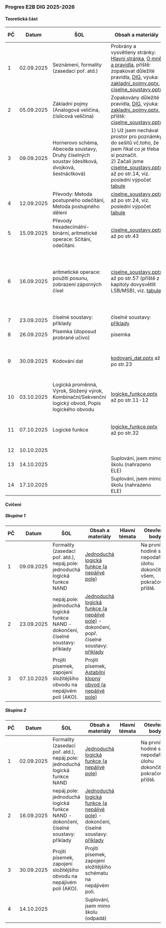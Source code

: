 ### Progres E2B DIG 2025-2026

#### Teoretická část

| PČ   | Datum      | ŠOL                                                          | Obsah a materiály                                            | Hlavní témata                                                | Otevřené body | Hodnocení | Bez hodnocení | Poznámka                                             |
| ---- | ---------- | ------------------------------------------------------------ | ------------------------------------------------------------ | ------------------------------------------------------------ | ------------- | --------- | ------------- | ---------------------------------------------------- |
| 1    | 02.09.2025 | Seznámení, formality (zasedací poř. atd.)                    | Probrány a vysvětleny stránky: [Hlavní stránka](../../README.md), [O mně a pravidla](../../o-mne/readme.md), příště: zopakovat důležité pravidla, [DIG](../../predmety/dig/readme.md), výuka: [zakladni_pojmy.pptx](../../predmety/dig/materialy/zakladni_pojmy.pptx), [ciselne_soustavy.pptx](../../predmety/dig/materialy/ciselne_soustavy.pptx) |                                                              |               |           |               |                                                      |
| 2    | 05.09.2025 | Základní pojmy (Analogová veličina, číslicová veličina)      | Zopakovány důležité pravidla, [DIG](../../predmety/dig/readme.md), výuka: [zakladni_pojmy.pptx](../../predmety/dig/materialy/zakladni_pojmy.pptx), příště: [ciselne_soustavy.pptx](../../predmety/dig/materialy/ciselne_soustavy.pptx) | Analogová veličina, číslicová veličina: vlastnosti, signál   |               |           |               |                                                      |
| 3    | 09.09.2025 | Hornerovo schéma, Abeceda soustavy, Druhy číselných soustav (desítková, dvojková, šestnáctková) | 1) Už jsem nechával prostor pro poznámky do sešitů vč.toho, že jsem říkal co je třeba si poznačit.<br/>2) Začali jsme [ciselne_soustavy.pptx](../../predmety/dig/materialy/ciselne_soustavy.pptx) až po str.14, viz. poslední výpočet [tabule](materialy/e2b-dig_2025-2026/tabule-001.jpg) | Hornerovo schéma, Abeceda soustavy, Druhy číselných soustav (desítková, dvojková, šestnáctková) |               |           |               |                                                      |
| 4    | 12.09.2025 | Převody: Metoda postupného odečítání, Metoda postupného dělení | [ciselne_soustavy.pptx](../../predmety/dig/materialy/ciselne_soustavy.pptx) až po str.24, viz. poslední výpočet [tabule](materialy/e2b-dig_2025-2026/tabule-002.jpg) | Převody: Metoda postupného odečítání, Metoda postupného dělení |               |           |               |                                                      |
| 5    | 15.09.2025 | Převody hexadecimální-binární, aritmetické operace: Sčítání, odečítání. | [ciselne_soustavy.pptx](../../predmety/dig/materialy/ciselne_soustavy.pptx) až po str.43 | Převody hexadecimální-binární, aritmetické operace: Sčítání, odečítání. |               |           |               |                                                      |
| 6    | 16.09.2025 | aritmetické operace: použití posunu, zobrazení záporných čísel | [ciselne_soustavy.pptx](../../predmety/dig/materialy/ciselne_soustavy.pptx) až po str.57 (příště z kapitoly dovysvětlit LSB/MSB), viz. [tabule](materialy/e2b-dig_2025-2026/tabule-003.jpg) | Použití posunu u binárních čísel pro násobení/dělení 2x, 4x, 8x…, zobrazení záporných čísel pomocí znaménkového bitu a dvojkového doplňku, odečítání pomocí doplňku |               |           |               | 26.09.2025 plánuji písemku na dosud probrané témata. |
| 7    | 23.09.2025 | číselné soustavy: příklady                                   | číselné soustavy: [příklady](../../predmety/dig/materialy/sbirka-prikladu-1.pdf) |                                                              |               |           |               |                                                      |
| 8    | 26.09.2025 | Písemka (doposud probrané učivo)                             | písemka                                                      |                                                              |               | Kontrola  | 6             |                                                      |
| 9    | 30.09.2025 | Kódování dat                                                 | [kodovani_dat.pptx](../../predmety/dig/materialy/kodovani_dat.pptx) až po str.23 | Kód, soubor symbolů, Kódování/Dekódování, BCD kód, Grayův kód, Kódování znaků, ASCII |               |           |               | Příště ukázat např.txt soubor v HEX zobrazení.       |
| 10   | 03.10.2025 | Logická proměnná, Výrok, Složený výrok, Kombinační/Sekvenční logický obvod, Popis logického obvodu | [logicke_funkce.pptx](../../predmety/dig/materialy/logicke_funkce.pptx) až po str.11-12 | Logická proměnná, Výrok, Složený výrok, Kombinační/Sekvenční logický obvod, Popis logického obvodu |               |           |               |                                                      |
| 11   | 07.10.2025 | Logické funkce                                               | [logicke_funkce.pptx](../../predmety/dig/materialy/logicke_funkce.pptx) až po str.32 | Způsoby popisu, Základní logické funkce, Pravdivostní tabulka, Karnaughova mapa |               |           |               |                                                      |
| 12   | 10.10.2025 |                                                              |                                                              |                                                              |               |           |               |                                                      |
| 13   | 14.10.2025 |                                                              | Suplování, jsem mimo školu (nahrazeno ELE)                   |                                                              |               |           |               |                                                      |
| 14   | 17.10.2025 |                                                              | Suplování, jsem mimo školu (nahrazeno ELE)                   |                                                              |               |           |               |                                                      |

#### Cvičení

##### Skupina 1

| PČ   | Datum      | ŠOL                                                          | Obsah a materiály                                            | Hlavní témata | Otevřené body                                                | Hodnocení | Bez hodnocení | Poznámka |
| ---- | ---------- | ------------------------------------------------------------ | ------------------------------------------------------------ | ------------- | ------------------------------------------------------------ | --------- | ------------- | -------- |
| 1    | 09.09.2025 | Formality (zasedací poř. atd.), nepáj.pole: jednoduchá logická funkce NAND | [Jednoduchá logická funkce (a nepájivé pole)](../../predmety/dig/bloky/cviceni/jednoducha-logicka-funkce/readme.md) |               | Na první hodině se nepodařilo úlohu dokončit všem, pokračování příště. |           |               |          |
| 2    | 23.09.2025 | nepáj.pole: jednoduchá logická funkce NAND - dokončení, číselné soustavy: příklady | [Jednoduchá logická funkce (a nepájivé pole)](../../predmety/dig/bloky/cviceni/jednoducha-logicka-funkce/readme.md) - dokončení, popř. číselné soustavy: [příklady](../../predmety/dig/materialy/sbirka-prikladu-1.pdf) |               |                                                              | Ukončeno  | 2             |          |
| 3    | 07.10.2025 | Projití písemek, zapojení složitějšího obvodu na nepájivém poli (AKO). | Projití písemek, [Astabilní klopný obvod (a nepájivé pole)](../../predmety/dig/bloky/cviceni/astabilni-klopny-obvod/readme.md) |               |                                                              | Plánováno |               |          |

##### Skupina 2

| PČ   | Datum      | ŠOL                                                          | Obsah a materiály                                            | Hlavní témata | Otevřené body                                                | Hodnocení | Bez hodnocení | Poznámka                                                  |
| ---- | ---------- | ------------------------------------------------------------ | ------------------------------------------------------------ | ------------- | ------------------------------------------------------------ | --------- | ------------- | --------------------------------------------------------- |
| 1    | 02.09.2025 | Formality (zasedací poř. atd.), nepáj.pole: jednoduchá logická funkce NAND | [Jednoduchá logická funkce (a nepájivé pole)](../../predmety/dig/bloky/cviceni/jednoducha-logicka-funkce/readme.md) |               | Na první hodině se nepodařilo úlohu dokončit, pokračování příště. |           |               |                                                           |
| 2    | 16.09.2025 | nepáj.pole: jednoduchá logická funkce NAND - dokončení, číselné soustavy: příklady | [Jednoduchá logická funkce (a nepájivé pole)](../../predmety/dig/bloky/cviceni/jednoducha-logicka-funkce/readme.md) - dokončení, číselné soustavy: [příklady](../../predmety/dig/materialy/sbirka-prikladu-1.pdf) |               |                                                              | Ukončeno  | 1             |                                                           |
| 3    | 30.09.2025 | Projití písemek, zapojení složitějšího obvodu na nepájivém poli (AKO). | Projití písemek, zapojení složitějšího schématu na nepájivém poli. |               |                                                              | Plánováno |               | 5 sk. zapojeno vč. změření pomocí LOGA, 1 sk. nedokončeno |
| 4    | 14.10.2025 |                                                              | Suplování, jsem mimo školu (odpadá)                          |               |                                                              |           |               |                                                           |